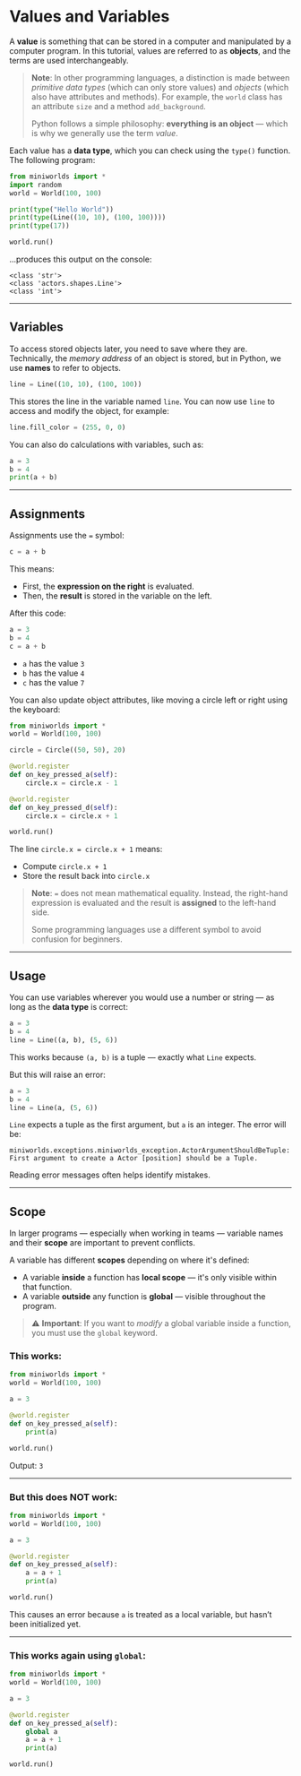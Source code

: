 # Values and Variables

A **value** is something that can be stored in a computer and manipulated by a computer program.
In this tutorial, values are referred to as **objects**, and the terms are used interchangeably.

> **Note**:
> In other programming languages, a distinction is made between *primitive data types* (which can only store values) and *objects* (which also have attributes and methods).
> For example, the `world` class has an attribute `size` and a method `add_background`.
>
> Python follows a simple philosophy: **everything is an object** — which is why we generally use the term *value*.

Each value has a **data type**, which you can check using the `type()` function. The following program:

```python
from miniworlds import *
import random
world = World(100, 100)

print(type("Hello World"))
print(type(Line((10, 10), (100, 100))))
print(type(17))

world.run()
```

...produces this output on the console:

```
<class 'str'>
<class 'actors.shapes.Line'>
<class 'int'>
```

---

## Variables

To access stored objects later, you need to save where they are. Technically, the *memory address* of an object is stored,
but in Python, we use **names** to refer to objects.

```python
line = Line((10, 10), (100, 100))
```

This stores the line in the variable named `line`.
You can now use `line` to access and modify the object, for example:

```python
line.fill_color = (255, 0, 0)
```

You can also do calculations with variables, such as:

```python
a = 3
b = 4
print(a + b)
```

---

## Assignments

Assignments use the `=` symbol:

```python
c = a + b
```

This means:

* First, the **expression on the right** is evaluated.
* Then, the **result** is stored in the variable on the left.

After this code:

```python
a = 3
b = 4
c = a + b
```

* `a` has the value `3`
* `b` has the value `4`
* `c` has the value `7`

You can also update object attributes, like moving a circle left or right using the keyboard:

```python
from miniworlds import *
world = World(100, 100)

circle = Circle((50, 50), 20)

@world.register
def on_key_pressed_a(self):
    circle.x = circle.x - 1

@world.register
def on_key_pressed_d(self):
    circle.x = circle.x + 1

world.run()
```

The line `circle.x = circle.x + 1` means:

* Compute `circle.x + 1`
* Store the result back into `circle.x`

> **Note**:
> `=` does not mean mathematical equality.
> Instead, the right-hand expression is evaluated and the result is **assigned** to the left-hand side.
>
> Some programming languages use a different symbol to avoid confusion for beginners.

---

## Usage

You can use variables wherever you would use a number or string — as long as the **data type** is correct:

```python
a = 3
b = 4
line = Line((a, b), (5, 6))
```

This works because `(a, b)` is a tuple — exactly what `Line` expects.

But this will raise an error:

```python
a = 3
b = 4
line = Line(a, (5, 6))
```

`Line` expects a tuple as the first argument, but `a` is an integer.
The error will be:

```
miniworlds.exceptions.miniworlds_exception.ActorArgumentShouldBeTuple: First argument to create a Actor [position] should be a Tuple.
```

Reading error messages often helps identify mistakes.

---

## Scope

In larger programs — especially when working in teams — variable names and their **scope** are important to prevent conflicts.

A variable has different **scopes** depending on where it's defined:

* A variable **inside** a function has **local scope** — it's only visible within that function.
* A variable **outside** any function is **global** — visible throughout the program.

> ⚠️ **Important**: If you want to *modify* a global variable inside a function, you must use the `global` keyword.

### This works:

```python
from miniworlds import *
world = World(100, 100)

a = 3

@world.register
def on_key_pressed_a(self):
    print(a)

world.run()
```

Output: `3`

---

### But this does NOT work:

```python
from miniworlds import *
world = World(100, 100)

a = 3

@world.register
def on_key_pressed_a(self):
    a = a + 1
    print(a)

world.run()
```

This causes an error because `a` is treated as a local variable, but hasn’t been initialized yet.

---

### This works again using `global`:

```python
from miniworlds import *
world = World(100, 100)

a = 3

@world.register
def on_key_pressed_a(self):
    global a
    a = a + 1
    print(a)

world.run()
```
